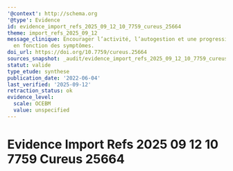 ```yaml
---
'@context': http://schema.org
'@type': Evidence
id: evidence_import_refs_2025_09_12_10_7759_cureus_25664
theme: import_refs_2025_09_12
message_clinique: Encourager l’activité, l’autogestion et une progression graduée
  en fonction des symptômes.
doi_url: https://doi.org/10.7759/cureus.25664
sources_snapshot: _audit/evidence_import_refs_2025_09_12_10_7759_cureus_25664.json
statut: valide
type_etude: synthese
publication_date: '2022-06-04'
last_verified: '2025-09-12'
retraction_status: ok
evidence_level:
  scale: OCEBM
  value: unspecified
---
```

# Evidence Import Refs 2025 09 12 10 7759 Cureus 25664

